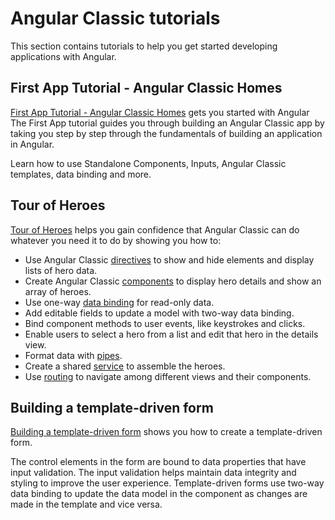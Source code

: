 # Angular Classic tutorials

This section contains tutorials to help you get started developing applications with Angular.

## First App Tutorial - Angular Classic Homes
[First App Tutorial - Angular Classic Homes](tutorial/first-app) gets you started with Angular
The First App tutorial guides you through building an Angular Classic app by taking you step by step through the fundamentals of building an application in Angular.

Learn how to use Standalone Components, Inputs, Angular Classic templates, data binding and more.

## Tour of Heroes
[Tour of Heroes](tutorial/tour-of-heroes) helps you gain confidence that Angular Classic can do whatever you need it to do by showing you how to:

*   Use Angular Classic [directives](guide/glossary#directive "Directives definition") to show and hide elements and display lists of hero data.
*   Create Angular Classic [components](guide/glossary#component "Components definition") to display hero details and show an array of heroes.
*   Use one-way [data binding](guide/glossary#data-binding "Data binding definition") for read-only data.
*   Add editable fields to update a model with two-way data binding.
*   Bind component methods to user events, like keystrokes and clicks.
*   Enable users to select a hero from a list and edit that hero in the details view.
*   Format data with [pipes](guide/glossary#pipe "Pipe definition").
*   Create a shared [service](guide/glossary#service "Service definition") to assemble the heroes.
*   Use [routing](guide/glossary#router "Router definition") to navigate among different views and their components.

## Building a template-driven form

[Building a template-driven form](guide/forms) shows you how to create a template-driven form.

The control elements in the form are bound to data properties that have input validation. The input validation helps maintain data integrity and styling to improve the user experience.
Template-driven forms use two-way data binding to update the data model in the component as changes are made in the template and vice versa.